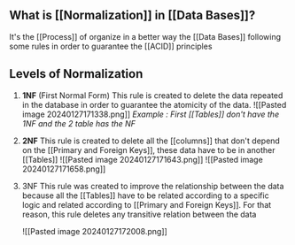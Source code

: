 ## What is [[Normalization]] in [[Data Bases]]?

It's the [[Process]] of organize in a better way the [[Data Bases]] following some rules in order to guarantee the [[ACID]] principles

## Levels of Normalization

1. **1NF** (First Normal Form)
	This rule is created to delete the data repeated in the database in order to guarantee the atomicity of the data.
	![[Pasted image 20240127171338.png]]
		*Example : First [[Tables]] don't have the 1NF and the 2 table has the NF*

2. **2NF**
	This rule is created to delete all the [[columns]] that don't depend on the [[Primary and Foreign Keys]], these data have to be in another [[Tables]]
	![[Pasted image 20240127171643.png]]
	![[Pasted image 20240127171658.png]]

1. 3NF
	This rule was created to improve the relationship between the data because all the [[Tables]] have to be related according to a specific logic and related according to [[Primary and Foreign Keys]]. For that reason, this rule deletes any transitive relation between the data

	![[Pasted image 20240127172008.png]]
